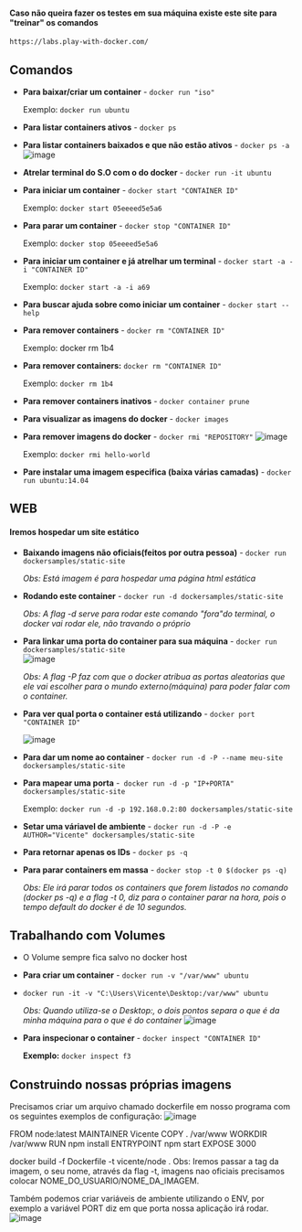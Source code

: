 #### Caso não queira fazer os testes em sua máquina existe este site para "treinar" os comandos
`https://labs.play-with-docker.com/`

## Comandos

- **Para baixar/criar um container** - `docker run "iso"`
	
	Exemplo: `docker run ubuntu`

- **Para listar containers ativos** - `docker ps`

- **Para listar containers baixados e que não estão ativos** - `docker ps -a`
 ![image](https://user-images.githubusercontent.com/19577547/140802090-216dfe0a-619d-4efc-b1c1-f652e603d587.png)


- **Atrelar terminal do S.O com o do docker** - `docker run -it ubuntu`

- **Para iniciar um container** - `docker start "CONTAINER ID"`

	Exemplo: `docker start 05eeeed5e5a6`

- **Para parar um container** - `docker stop "CONTAINER ID"`

	Exemplo: `docker stop 05eeeed5e5a6`

- **Para iniciar um container e já atrelhar um terminal** - `docker start -a -i "CONTAINER ID"`

	Exemplo: `docker start -a -i a69`

- **Para buscar ajuda sobre como iniciar um container** - `docker start --help`

- **Para remover containers** - `docker rm "CONTAINER ID"`
	
	Exemplo: docker rm 1b4

- **Para remover containers:** `docker rm "CONTAINER ID"`
	
	Exemplo: `docker rm 1b4`

- **Para remover containers inativos** - `docker container prune`

- **Para visualizar as imagens do docker** - `docker images`

- **Para remover imagens do docker** - `docker rmi "REPOSITORY"`
 ![image](https://user-images.githubusercontent.com/19577547/140802187-8a94686f-e17d-4f32-bfe2-6186548630f7.png)

	
	Exemplo: `docker rmi hello-world`

- **Pare instalar uma imagem especifica (baixa várias camadas)** - `docker run ubuntu:14.04`

## WEB
#### Iremos hospedar um site estático
- **Baixando imagens não oficiais(feitos por outra pessoa)** - `docker run dockersamples/static-site`

	*Obs: Está imagem é para hospedar uma página html estática*

- **Rodando este container** - `docker run -d dockersamples/static-site`

	*Obs: A flag -d serve para rodar este comando "fora"do terminal, o docker vai rodar ele, não travando o próprio*
	
- **Para linkar uma porta do container para sua máquina** - `docker run dockersamples/static-site`	
![image](https://user-images.githubusercontent.com/19577547/140806834-539a8ea2-71b4-4c56-8c58-a574da421c24.png)

	*Obs: A flag -P faz com que o docker atribua as portas aleatorias que ele vai escolher para o mundo externo(máquina) para poder falar com o container.*

- **Para ver qual porta o container está utilizando** - `docker port "CONTAINER ID"`

	![image](https://user-images.githubusercontent.com/19577547/140807169-48a380a9-ca08-4d88-ab07-8bc4baefc8ba.png)

- **Para dar um nome ao container** - `docker run -d -P --name meu-site dockersamples/static-site`

- **Para mapear uma porta** -` docker run -d -p "IP+PORTA" dockersamples/static-site`

	Exemplo: `docker run -d -p 192.168.0.2:80 dockersamples/static-site`

- **Setar uma váriavel de ambiente** - `docker run -d -P -e AUTHOR="Vicente" dockersamples/static-site`

- **Para retornar apenas os IDs** - `docker ps -q`

- **Para parar containers em massa** - `docker stop -t 0 $(docker ps -q)`

	*Obs: Ele irá parar todos os containers que forem listados no comando (docker ps -q) e a flag -t 0, diz para o container parar na hora, pois o tempo default do docker é de 10 segundos.*

## Trabalhando com Volumes

 - O Volume sempre fica salvo no docker host
	
- **Para criar um container** - `docker run -v "/var/www" ubuntu`
- `docker run -it -v "C:\Users\Vicente\Desktop:/var/www" ubuntu`

	*Obs: Quando utiliza-se o Desktop:, o dois pontos separa o que é da minha máquina para o que é do container*
![image](https://user-images.githubusercontent.com/19577547/141129507-f8e762eb-e175-48e9-b578-daf42472f90b.png)

- **Para inspecionar o container** - `docker inspect "CONTAINER ID"`
	
	**Exemplo:** `docker inspect f3`

## Construindo nossas próprias imagens
Precisamos criar um arquivo chamado dockerfile em nosso programa com os seguintes exemplos de configuração:
![image](https://user-images.githubusercontent.com/19577547/141155742-dc5b3b6a-95c2-4c4c-a128-923e16518bf1.png)

FROM node:latest
MAINTAINER Vicente
COPY . /var/www
WORKDIR /var/www
RUN npm install
ENTRYPOINT npm start
EXPOSE 3000

docker build -f Dockerfile -t vicente/node .
Obs: Iremos passar a tag da imagem, o seu nome, através da flag -t, imagens nao oficiais precisamos colocar NOME_DO_USUARIO/NOME_DA_IMAGEM.

Também podemos criar variáveis de ambiente utilizando o ENV, por exemplo a variável PORT diz em que porta nossa aplicação irá rodar.
![image](https://user-images.githubusercontent.com/19577547/141158848-9e864516-471a-4eaf-8f48-7565184f2d12.png)
